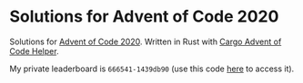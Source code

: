 # Solutions for Advent of Code 2020
Solutions for [Advent of Code 2020](https://adventofcode.com/2020). Written in Rust with [Cargo Advent of Code Helper](https://github.com/gobanos/cargo-aoc).

My private leaderboard is ```666541-1439db90``` (use this code [here](https://adventofcode.com/2020/leaderboard/private) to access it).
